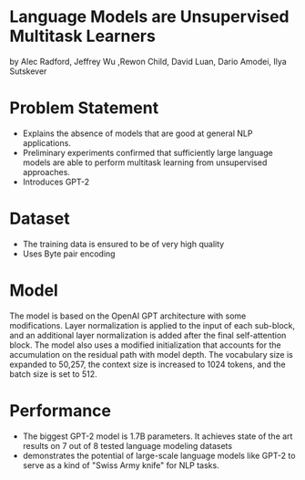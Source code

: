 # Language Models are Unsupervised Multitask Learners
by Alec Radford, Jeffrey Wu ,Rewon Child, David Luan, Dario Amodei, Ilya Sutskever

# Problem Statement
- Explains the absence of models that are good at general NLP applications.
- Preliminary experiments confirmed that sufficiently large language models are able to
perform multitask learning from unsupervised approaches.
- Introduces GPT-2

# Dataset
- The training data is ensured to be of very high quality
- Uses Byte pair encoding


# Model
The model is based on the OpenAI GPT architecture with some modifications. Layer normalization is applied to the input of each sub-block, and an additional layer normalization is added after the final self-attention block. The model also uses a modified initialization that accounts for the accumulation on the residual path with model depth. The vocabulary size is expanded to 50,257, the context size is increased to 1024 tokens, and the batch size is set to 512.




# Performance
- The biggest GPT-2 model is 1.7B parameters. It achieves state of the art results on 7 out of 8 tested language modeling datasets
- demonstrates the potential of large-scale language models like GPT-2 to serve as a kind of "Swiss Army knife" for NLP tasks.
